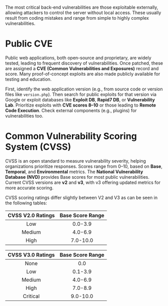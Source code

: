  The most critical back-end vulnerabilities are those exploitable externally, allowing attackers to control the server without local access. These usually result from coding mistakes and range from simple to highly complex vulnerabilities.

# **Public CVE**

Public web applications, both open-source and proprietary, are widely tested, leading to frequent discovery of vulnerabilities. Once patched, these are assigned a **CVE (Common Vulnerabilities and Exposures)** record and score. Many proof-of-concept exploits are also made publicly available for testing and education.

First, identify the web application version (e.g., from source code or version files like `version.php`). Then search for public exploits for that version via Google or exploit databases like **Exploit DB**, **Rapid7 DB**, or **Vulnerability Lab**. Prioritize exploits with **CVE scores 8–10** or those leading to **Remote Code Execution**. Check external components (e.g., plugins) for vulnerabilities too.

# **Common Vulnerability Scoring System (CVSS)**

CVSS is an open standard to measure vulnerability severity, helping organizations prioritize responses. Scores range from 0–10, based on **Base**, **Temporal**, and **Environmental** metrics. The **National Vulnerability Database (NVD)** provides Base scores for most public vulnerabilities. Current CVSS versions are **v2** and **v3**, with v3 offering updated metrics for more accurate scoring.

CVSS scoring ratings differ slightly between V2 and V3 as can be seen in the following tables:

| CVSS V2.0 Ratings | Base Score Range |
| :---------------: | :--------------: |
|        Low        |     0.0-3.9      |
|      Medium       |     4.0-6.9      |
|       High        |     7.0-10.0     |

| CVSS V3.0 Ratings | Base Score Range |
| :---------------: | :--------------: |
|       None        |       0.0        |
|        Low        |     0.1-3.9      |
|      Medium       |     4.0-6.9      |
|       High        |     7.0-8.9      |
|     Critical      |     9.0-10.0     |

